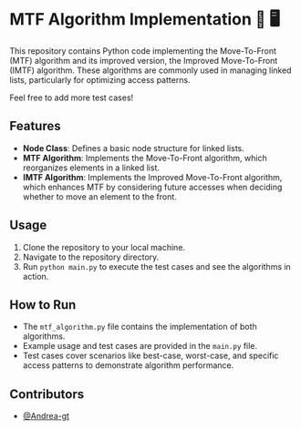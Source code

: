 # MTF Algorithm Implementation 🔢 🖥️
This repository contains Python code implementing the Move-To-Front (MTF) algorithm and its improved version, the Improved Move-To-Front (IMTF) algorithm. These algorithms are commonly used in managing linked lists, particularly for optimizing access patterns.

Feel free to add more test cases!

## Features
- **Node Class**: Defines a basic node structure for linked lists.
- **MTF Algorithm**: Implements the Move-To-Front algorithm, which reorganizes elements in a linked list.
- **IMTF Algorithm**: Implements the Improved Move-To-Front algorithm, which enhances MTF by considering future accesses when deciding whether to move an element to the front.

## Usage
1. Clone the repository to your local machine.
2. Navigate to the repository directory.
3. Run `python main.py` to execute the test cases and see the algorithms in action.

## How to Run
- The `mtf_algorithm.py` file contains the implementation of both algorithms.
- Example usage and test cases are provided in the `main.py` file.
- Test cases cover scenarios like best-case, worst-case, and specific access patterns to demonstrate algorithm performance.

## Contributors
- [@Andrea-gt](https://github.com/Andrea-gt)
